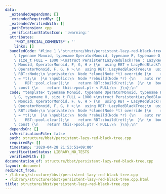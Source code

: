 ```yaml
---
data:
  _extendedDependsOn: []
  _extendedRequiredBy: []
  _extendedVerifiedWith: []
  _pathExtension: cpp
  _verificationStatusIcon: ':warning:'
  attributes:
    '*NOT_SPECIAL_COMMENTS*': ''
    links: []
  bundledCode: "#line 1 \"structure/bbst/persistent-lazy-red-black-tree.cpp\"\ntemplate<\
    \ typename Monoid, typename OperatorMonoid, typename F, typename G, typename H,\
    \ size_t FULL = 1000 >\nstruct PersistentLazyRedBlackTree : LazyRedBlackTree<\
    \ Monoid, OperatorMonoid, F, G, H > {\n  using RBT = LazyRedBlackTree< Monoid,\
    \ OperatorMonoid, F, G, H >;\n  using RBT::LazyRedBlackTree;\n  using Node = typename\
    \ RBT::Node;\n \nprivate:\n  Node *clone(Node *t) override {\n    return &(*RBT::pool.alloc()\
    \ = *t);\n  }\n \npublic:\n  Node *rebuild(Node *r) {\n    auto ret = RBT::dump(r);\n\
    \    RBT::pool.clear();\n    return RBT::build(ret);\n  }\n \n  bool almost_full()\
    \ const {\n    return this->pool.ptr < FULL;\n  }\n};\n"
  code: "template< typename Monoid, typename OperatorMonoid, typename F, typename\
    \ G, typename H, size_t FULL = 1000 >\nstruct PersistentLazyRedBlackTree : LazyRedBlackTree<\
    \ Monoid, OperatorMonoid, F, G, H > {\n  using RBT = LazyRedBlackTree< Monoid,\
    \ OperatorMonoid, F, G, H >;\n  using RBT::LazyRedBlackTree;\n  using Node = typename\
    \ RBT::Node;\n \nprivate:\n  Node *clone(Node *t) override {\n    return &(*RBT::pool.alloc()\
    \ = *t);\n  }\n \npublic:\n  Node *rebuild(Node *r) {\n    auto ret = RBT::dump(r);\n\
    \    RBT::pool.clear();\n    return RBT::build(ret);\n  }\n \n  bool almost_full()\
    \ const {\n    return this->pool.ptr < FULL;\n  }\n};\n"
  dependsOn: []
  isVerificationFile: false
  path: structure/bbst/persistent-lazy-red-black-tree.cpp
  requiredBy: []
  timestamp: '2020-04-28 21:53:51+09:00'
  verificationStatus: LIBRARY_NO_TESTS
  verifiedWith: []
documentation_of: structure/bbst/persistent-lazy-red-black-tree.cpp
layout: document
redirect_from:
- /library/structure/bbst/persistent-lazy-red-black-tree.cpp
- /library/structure/bbst/persistent-lazy-red-black-tree.cpp.html
title: structure/bbst/persistent-lazy-red-black-tree.cpp
---
```

